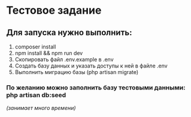 # Тестовое задание

## Для запуска нужно выполнить:
 1. composer install
 2. npm install && npm run dev
 3. Скопировать файл .env.example в .env 
 4. Создать базу данных и указать доступы к ней в файле .env
 5. Выполнить миграцию базы (php artisan migrate)
 
 
### По желанию можно заполнить базу тестовыми данными: php artisan db:seed 
*(занимает много времени)*